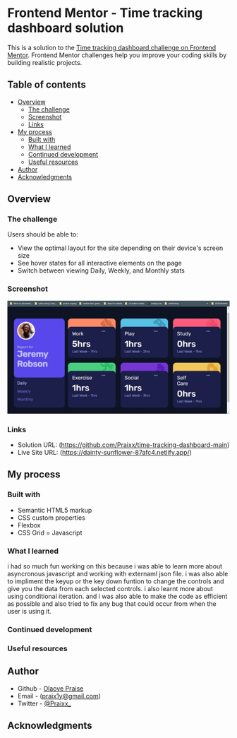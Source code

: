 # Frontend Mentor - Time tracking dashboard solution

This is a solution to the [Time tracking dashboard challenge on Frontend Mentor](https://www.frontendmentor.io/challenges/time-tracking-dashboard-UIQ7167Jw). Frontend Mentor challenges help you improve your coding skills by building realistic projects. 

## Table of contents

- [Overview](#overview)
  - [The challenge](#the-challenge)
  - [Screenshot](#screenshot)
  - [Links](#links)
- [My process](#my-process)
  - [Built with](#built-with)
  - [What I learned](#what-i-learned)
  - [Continued development](#continued-development)
  - [Useful resources](#useful-resources)
- [Author](#author)
- [Acknowledgments](#acknowledgments)



## Overview

### The challenge

Users should be able to:

- View the optimal layout for the site depending on their device's screen size
- See hover states for all interactive elements on the page
- Switch between viewing Daily, Weekly, and Monthly stats

### Screenshot
![Alt text](Screenshot1.jpg)


### Links

- Solution URL: (https://github.com/Praixx/time-tracking-dashboard-main)
- Live Site URL: (https://dainty-sunflower-87afc4.netlify.app/)

## My process

### Built with

- Semantic HTML5 markup
- CSS custom properties
- Flexbox
- CSS Grid
= Javascript



### What I learned

i had so much fun working on this because i was able to learn more about asyncronous javascript and working with externaml json file. i was also able to impliment the keyup or the key down funtion to change the controls and give you the data from each selected controls. i also learnt more about using conditional iteration. and i was also able to make the code as efficient as possible and also tried to fix any bug that could occur from when the user is using it.

### Continued development

### Useful resources

## Author
- Github - [Olaoye Praise](https://github.com/Praixx)
- Email - (praix1y@gmail.com)
- Twitter - [@Praixx_](https://www.twitter.com/Praixx_)

## Acknowledgments

